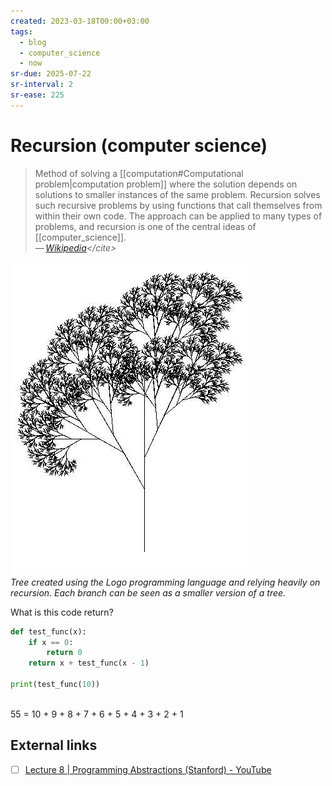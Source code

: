 ```yaml
---
created: 2023-03-18T00:00+03:00
tags:
  - blog
  - computer_science
  - now
sr-due: 2025-07-22
sr-interval: 2
sr-ease: 225
---
```


# Recursion (computer science)

> Method of solving a [[computation#Computational problem|computation problem]] where the solution depends on solutions to smaller instances of the same problem. Recursion solves such recursive problems by using functions that call themselves from within their own code. The approach can be applied to many types of problems, and recursion is one of the central ideas of [[computer_science]].\
> — <cite>[Wikipedia](https://en.wikipedia.org/wiki/Recursion_(computer_science))</cite>

![Recursive Tree](img/recursive_tree.jpg)\
_Tree created using the Logo programming language and relying heavily on recursion. Each branch can be seen as a smaller version of a tree._

What is this code return?

```python
def test_func(x):
    if x == 0:
        return 0
    return x + test_func(x - 1)

print(test_func(10))
```
<br class="f">
55 = 10 + 9 + 8 + 7 + 6 + 5 + 4 + 3 + 2 + 1

## External links

- [ ] [Lecture 8 | Programming Abstractions (Stanford) - YouTube](https://www.youtube.com/watch?v=gl3emqCuueQ)
